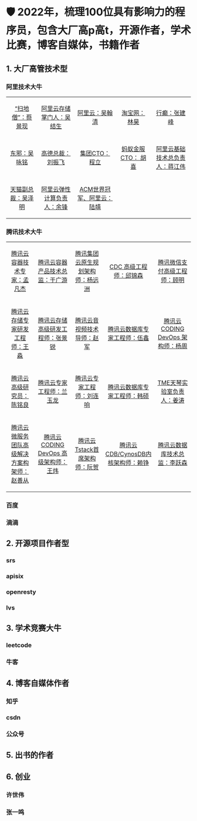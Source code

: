 # 🛡 2022年，梳理100位具有影响力的程序员，包含大厂高p高t，开源作者，学术比赛，博客自媒体，书籍作者

## 1. 大厂高管技术型
### 阿里技术大牛

<table align="center">
  </tr><tr>
  <td align="center">
    <a href="https://baike.baidu.com/item/%E8%94%A1%E6%99%AF%E7%8E%B0/16432698">
      <p>“扫地僧”：蔡景现</p>
    </a>
  </td>
  <td align="center">
    <a href="">
      <p>阿里云存储掌门人：吴结生</p>
    </a>
  </td>
  <td align="center">
    <a href="">
      <p>阿里云：吴翰清</p>
    </a>
  </td>
    <td align="center">
    <a href="">
      <p>淘宝网：林昊</p>
    </a>
  </td>
    </td>
    <td align="center">
    <a href="">
      <p>行癫：张建峰</p>
    </a>
  </td>
  
  </tr><tr>
  <td align="center">
    <a href="">
      <p>东邪：吴咏铭</p>
    </a>
  </td>
  <td align="center">
    <a href="">
      <p>高德总裁：刘振飞</p>
    </a>
  </td>  
  <td align="center">
    <a href="">
      <p>集团CTO：程立</p>
    </a>
  </td>
  <td align="center">
    <a href="">
      <p>蚂蚁金服CTO： 胡喜</p>
    </a>
  </td> 
  <td align="center">
    <a href="">
      <p>阿里云基础技术总负责人：蒋江伟</p>
    </a>
  </td> 
  
  
</tr><tr>
  <td align="center">
    <a href="">
      <p>天猫副总裁：吴泽明</p>
    </a>
  </td> 
  <td align="center">
    <a href="">
      <p>阿里云弹性计算负责人：余锋</p>
    </a>
  </td> 
   <td align="center">
    <a href="">
      <p>ACM世界冠军、阿里云：陆靖 </p>
    </a>
  </td> 

</table>


### 腾讯技术大牛

<table align="center">
  </tr><tr>
  <td align="center">
    <a href="">
      <p>腾讯云容器技术专家：孟凡杰</p>
    </a>
  </td>
  <td align="center">
    <a href="">
      <p>腾讯云容器产品技术总监：于广游</p>
    </a>
  </td>
  <td align="center">
    <a href="">
      <p>腾讯集团云原生规划架构师：杨远洲</p>
    </a>
  </td>
    <td align="center">
    <a href="">
      <p>CDC 高级工程师：邱锦森</p>
    </a>
  </td>
    </td>
    <td align="center">
    <a href="">
      <p>腾讯微信支付高级工程师：顾明</p>
    </a>
  </td>
  
  </tr><tr>
    <td align="center">
    <a href="">
      <p>腾讯云存储专家研发工程师：王淼</p>
    </a>
  </td>
  <td align="center">
    <a href="">
      <p>腾讯云存储高级研发工程师：张景锐</p>
    </a>
  </td>
  <td align="center">
    <a href="">
      <p>腾讯云音视频技术导师：赵军</p>
    </a>
  </td>
    <td align="center">
    <a href="">
      <p>腾讯云数据库专家工程师：伍鑫</p>
    </a>
  </td>
    </td>
    <td align="center">
    <a href="">
      <p>腾讯云 CODING DevOps 架构师：杨周</p>
    </a>
  </td>
  
  </tr><tr>
    <td align="center">
    <a href="">
      <p>腾讯云高级研究员：陈铭良</p>
    </a>
  </td>
  <td align="center">
    <a href="">
      <p>腾讯云专家工程师：兰玉龙</p>
    </a>
  </td>
  <td align="center">
    <a href="">
      <p>腾讯云专家工程师：刘连响</p>
    </a>
  </td>
    <td align="center">
    <a href="">
      <p>腾讯云数据库专家工程师：韩硕</p>
    </a>
  </td>
    </td>
    <td align="center">
    <a href="">
      <p>TME天琴实验室负责人：姜涛</p>
    </a>
  </td>



  </tr><tr>
    <td align="center">
    <a href="">
      <p>腾讯云微服务团队高级解决方案构架师：赵善从</p>
    </a>
  </td>
  <td align="center">
    <a href="">
      <p>腾讯云 CODING DevOps 高级架构师：王炜</p>
    </a>
  </td>
  <td align="center">
    <a href="">
      <p>腾讯云Tstack首席架构师：阮贺</p>
    </a>
  </td>
    <td align="center">
    <a href="">
      <p>腾讯云CDB/CynosDB内核架构师：赖铮</p>
    </a>
  </td>
    </td>
    <td align="center">
    <a href="">
      <p>腾讯云数据库技术总监：李跃森</p>
    </a>
  </td>

</table>

### 百度
### 滴滴


## 2. 开源项目作者型
### srs
### apisix
### openresty
### lvs 
  

## 3. 学术竞赛大牛
### leetcode
### 牛客

## 4. 博客自媒体作者
### 知乎
### csdn
### 公众号


## 5. 出书的作者
   
   

## 6. 创业
### 许世伟
### 张一鸣
